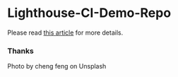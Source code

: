 # Lighthouse-CI-Demo-Repo

Please read [this article](https://qainsights.com/performance-testing-using-lighthouse-ci/) for more details.

### Thanks
Photo by cheng feng on Unsplash
